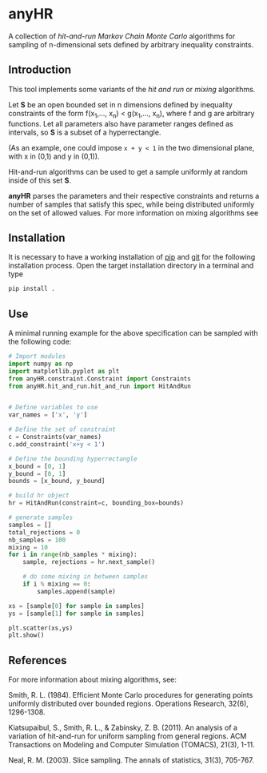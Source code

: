 # anyHR
A collection of *hit-and-run Markov Chain Monte Carlo* algorithms for sampling of n-dimensional sets defined by arbitrary inequality constraints.


## Introduction
This tool implements some variants of the *hit and run* or *mixing* algorithms. 

Let **S** be an open bounded set in n dimensions defined by inequality constraints of the form 
f(x<sub>1</sub>,..., x<sub>n</sub>) < g(x<sub>1</sub>,..., x<sub>n</sub>), where f and g are arbitrary functions.
Let all parameters also have parameter ranges defined as intervals, so **S** is a subset of a hyperrectangle.

(As an example, one could impose ``x + y < 1`` in the two dimensional plane, with x in (0,1) and y in (0,1)).

Hit-and-run algorithms can be used to get a sample uniformly at random inside of this set **S**.

**anyHR** parses the parameters and their respective constraints and returns a number of samples that satisfy this spec, 
while being distributed uniformly on the set of allowed values. 
For more information on mixing algorithms see

## Installation
It is necessary to have a working installation of
[pip](https://pip.pypa.io/en/stable/installing/) and [git](https://git-scm.com/book/en/v2/Getting-Started-Installing-Git)  for the following installation process.
Open the target installation directory in a terminal and type
```bash
pip install .
```

## Use
A minimal running example for the above specification can be sampled with the following code:

````python
# Import modules
import numpy as np
import matplotlib.pyplot as plt
from anyHR.constraint.Constraint import Constraints
from anyHR.hit_and_run.hit_and_run import HitAndRun


# Define variables to use
var_names = ['x', 'y']

# Define the set of constraint
c = Constraints(var_names)
c.add_constraint('x+y < 1')

# Define the bounding hyperrectangle
x_bound = [0, 1]
y_bound = [0, 1]
bounds = [x_bound, y_bound]

# build hr object
hr = HitAndRun(constraint=c, bounding_box=bounds)

# generate samples
samples = []
total_rejections = 0
nb_samples = 100
mixing = 10
for i in range(nb_samples * mixing):
    sample, rejections = hr.next_sample()

    # do some mixing in between samples
    if i % mixing == 0:
        samples.append(sample)

xs = [sample[0] for sample in samples]
ys = [sample[1] for sample in samples]

plt.scatter(xs,ys)
plt.show()
````

## References
For more information about mixing algorithms, see:

Smith, R. L. (1984). Efficient Monte Carlo procedures for generating points uniformly distributed over bounded regions. Operations Research, 32(6), 1296-1308.

Kiatsupaibul, S., Smith, R. L., & Zabinsky, Z. B. (2011). An analysis of a variation of hit-and-run for uniform sampling from general regions. ACM Transactions on Modeling and Computer Simulation (TOMACS), 21(3), 1-11.

Neal, R. M. (2003). Slice sampling. The annals of statistics, 31(3), 705-767.